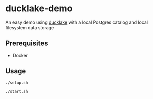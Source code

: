 # ducklake-demo

An easy demo using [ducklake](https://ducklake.select) with a local Postgres catalog and local filesystem data storage

## Prerequisites
- Docker

## Usage

```sg
./setup.sh
```

```sh
./start.sh
```
